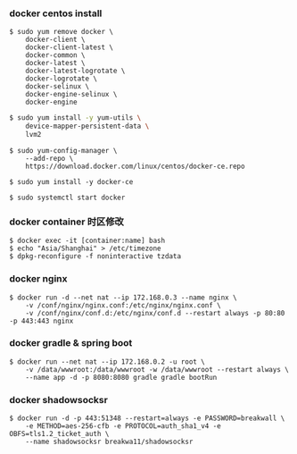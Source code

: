 ### docker centos install

```
$ sudo yum remove docker \
    docker-client \
    docker-client-latest \
    docker-common \
    docker-latest \
    docker-latest-logrotate \
    docker-logrotate \
    docker-selinux \
    docker-engine-selinux \
    docker-engine
```

```bash
$ sudo yum install -y yum-utils \
    device-mapper-persistent-data \
    lvm2
```

```
$ sudo yum-config-manager \
    --add-repo \
    https://download.docker.com/linux/centos/docker-ce.repo
```

```
$ sudo yum install -y docker-ce
```

```
$ sudo systemctl start docker
```

### docker container 时区修改

```
$ docker exec -it [container:name] bash
$ echo "Asia/Shanghai" > /etc/timezone
$ dpkg-reconfigure -f noninteractive tzdata
```

### docker nginx

```
$ docker run -d --net nat --ip 172.168.0.3 --name nginx \
    -v /conf/nginx/nginx.conf:/etc/nginx/nginx.conf \
    -v /conf/nginx/conf.d:/etc/nginx/conf.d --restart always -p 80:80 -p 443:443 nginx
```

### docker gradle & spring boot

```
$ docker run --net nat --ip 172.168.0.2 -u root \
    -v /data/wwwroot:/data/wwwroot -w /data/wwwroot --restart always \
    --name app -d -p 8080:8080 gradle gradle bootRun
```

### docker shadowsocksr

```
$ docker run -d -p 443:51348 --restart=always -e PASSWORD=breakwall \
    -e METHOD=aes-256-cfb -e PROTOCOL=auth_sha1_v4 -e OBFS=tls1.2_ticket_auth \
    --name shadowsocksr breakwa11/shadowsocksr
```



